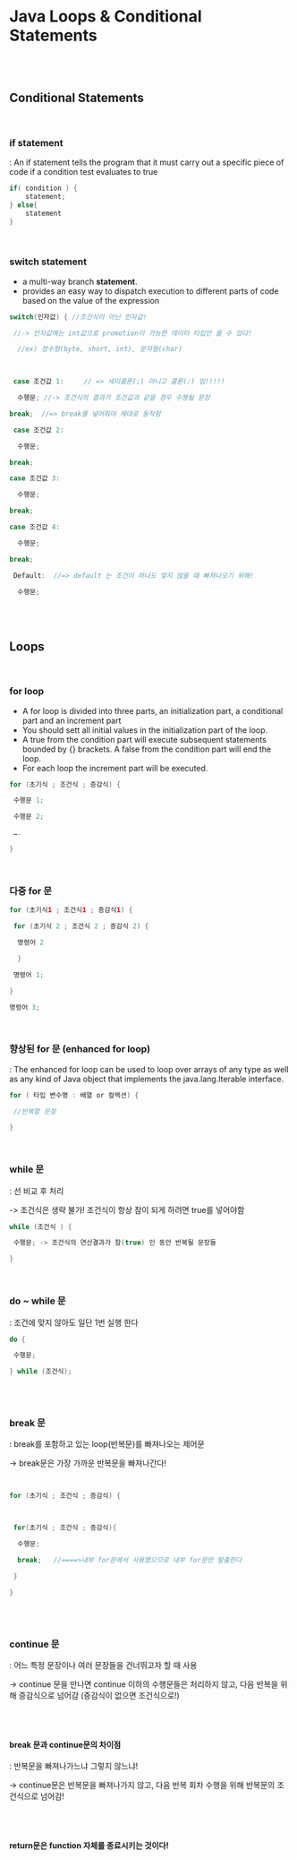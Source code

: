# Java Loops & Conditional Statements

<br>

<br>

## Conditional Statements

<br>

### if statement

: An if statement tells the program that it must carry out a specific piece of code if a condition test evaluates to true

```java
if( condition ) {
    statement;
} else{
    statement
}
```



<br>



 ### switch statement

- a multi-way branch **statement**. 
- provides an easy way to dispatch execution to different parts of code based on the value of the expression

```java
switch(인자값) { //조건식이 아닌 인자값!

 //-> 인자값에는 int값으로 promotion이 가능한 데이터 타입만 올 수 있다!

  //ex) 정수형(byte, short, int), 문자형(char)

 

 case 조건값 1:     // => 세미콜론(;) 아니고 콜론(:) 임!!!!!

  수행문; //-> 조건식의 결과가 조건값과 같을 경우 수행될 문장

break;  //=> break를 넣어줘야 제대로 동작함

 case 조건값 2:

  수행문;

break;

case 조건값 3:

  수행문;

break;

case 조건값 4:

  수행문; 

break;

 Default:  //=> default 는 조건이 하나도 맞지 않을 때 빠져나오기 위해!

  수행문;
```





<br><br>

## Loops

<br>

### for loop

- A for loop is divided into three parts, an initialization part, a conditional part and an increment part
- You should sett all initial values in the initialization part of the loop.
- A true from the condition part will execute subsequent statements bounded by {} brackets. A false from the condition part will end the loop.
- For each loop the increment part will be executed.

```java
for (초기식 ; 조건식 ; 증감식) {

 수행문 1;

 수행문 2;

 ….

}
```



<br>

### 다중 for 문

```java
for (초기식1 ; 조건식1 ; 증감식1) {

 for (초기식 2 ; 조건식 2 ; 증감식 2) {

  명령어 2

  }

 명령어 1;

}

명령어 3;
```



<br>

### 향상된 for 문 (enhanced for loop)

: The enhanced for loop can be used to loop over arrays of any type as well as any kind of Java object that implements the java.lang.Iterable interface.

```java
for ( 타입 변수명 : 배열 or 컬렉션) {

 //반복할 문장

}
```



<br>



### while 문

: 선 비교 후 처리

 -> 조건식은 생략 불가! 조건식이 항상 참이 되게 하려면 true를 넣어야함

```java
while (조건식 ) { 

 수행문; -> 조건식의 연산결과가 참(true) 인 동안 반복될 문장들

}
```

<br>



### do ~ while 문

: 조건에 맞지 않아도 일단 1번 실행 한다

```java
do {

 수행문;

} while (조건식); 
```



<br><br>

### break 문

: break를 포함하고 있는 loop(반복문)를 빠져나오는 제어문

 -> break문은 가장 가까운 반복문을 빠져나간다!

```java


for (초기식 ; 조건식 ; 증감식) {



 for(초기식 ; 조건식 ; 증감식){

  수행문;

  break;   //====>내부 for문에서 사용했으므로 내부 for문만 탈출한다

 }

}
```



<br>

<br>

### continue 문

: 어느 특정 문장이나 여러 문장들을 건너뛰고자 할 때 사용

 -> continue 문을 만나면 continue 이하의 수행문들은 처리하지 않고, 다음 반복을 위해 증감식으로 넘어감 (증감식이 없으면 조건식으로!)

<br>

<br>

#### break 문과 continue문의 차이점

 : 반복문을 빠져나가느냐 그렇지 않느냐!

 -> continue문은 반복문을 빠져나가지 않고, 다음 반복 회차 수행을 위해 반복문의 조건식으로 넘어감!

<br>

<br>

#### return문은 function 자체를 종료시키는 것이다!

